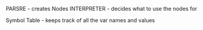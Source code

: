 PARSRE - creates Nodes
INTERPRETER - decides what to use the nodes for

Symbol Table - keeps track of all the var names and values
